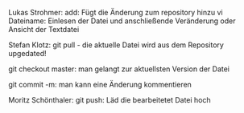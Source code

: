 Lukas Strohmer:
add: Fügt die Änderung zum  repository hinzu
vi Dateiname: Einlesen der Datei und anschließende Veränderung oder Ansicht der Textdatei 

Stefan Klotz:
git pull - die aktuelle Datei wird aus dem Repository upgedated!

git checkout master: man gelangt zur aktuellsten Version der Datei

git commit -m: man kann eine Änderung kommentieren

Moritz Schönthaler:
git push: Läd die bearbeitetet Datei hoch
